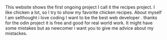 This website shows the first  ongoing project I call it the recipes project. I like chicken a lot, so I try to show my favorite chicken recipes.
About myself I am selthought  i love coding I want to be the best web developer . thanks for the odin project it is free and good for real world work.
It might have some mistakes but  as newcomer i  want you to give me advice about my mistackes.
